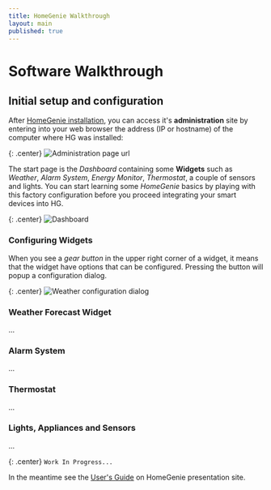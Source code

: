 ```yaml
---
title: HomeGenie Walkthrough
layout: main
published: true
---
```

# Software Walkthrough

## Initial setup and configuration

After [HomeGenie installation](install.html), you can access it's **administration** site by entering  into your web browser the address (IP or hostname) of the computer where HG was installed:

{: .center}
![Administration page url]({{site.baseurl}}/images/docs/admin_page_url.png)

The start page is the *Dashboard* containing some **Widgets** such as *Weather*, *Alarm System*, *Energy Monitor*, *Thermostat*, a couple of sensors and lights.
You can start learning some *HomeGenie* basics by playing with this factory configuration before you proceed integrating your smart devices into HG.

{: .center}
![Dashboard]({{site.baseurl}}/images/docs/dashboard_page_01.png)

### Configuring Widgets

When you see a *gear button* in the upper right corner of a widget, it means that the widget have options that can be configured. Pressing the button will popup a configuration dialog.

{: .center}
![Weather configuration dialog]({{site.baseurl}}/images/docs/weather_options_01.png)

### Weather Forecast Widget

...

### Alarm System

...

### Thermostat

...

### Lights, Appliances and Sensors

...

{: .center}
``` Work In Progress... ```


In the meantime see the [User's Guide](http://www.homegenie.it/docs/index.php) on HomeGenie presentation site.
